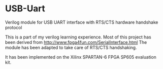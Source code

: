 # USB-Uart
Verilog module for USB UART interface with RTS/CTS hardware handshake protocol

This is a part of my verilog learning experience.
Most of this project has been derived from http://www.fpga4fun.com/SerialInterface.html
The module has been adapted to take care of RTS/CTS handshaking.

It has been implemented on the Xilinx SPARTAN-6 FPGA SP605 evaluation kit.
